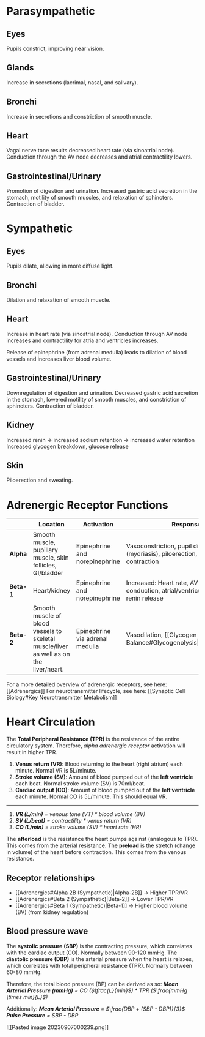 # Parasympathetic
## Eyes
Pupils constrict, improving near vision.
## Glands
Increase in secretions (lacrimal, nasal, and salivary).
## Bronchi
Increase in secretions and constriction of smooth muscle.
## Heart
Vagal nerve tone results decreased heart rate (via sinoatrial node). Conduction through the AV node decreases and atrial contractility lowers.
## Gastrointestinal/Urinary
Promotion of digestion and urination. Increased gastric acid secretion in the stomach, motility of smooth muscles, and relaxation of sphincters. Contraction of bladder.
# Sympathetic
## Eyes
Pupils dilate, allowing in more diffuse light.
## Bronchi
Dilation and relaxation of smooth muscle.
## Heart
Increase in heart rate (via sinoatrial node). Conduction through AV node increases and contractility for atria and ventricles increases.

Release of epinephrine (from adrenal medulla) leads to dilation of blood vessels and increases liver blood volume.
## Gastrointestinal/Urinary
Downregulation of digestion and urination. Decreased gastric acid secretion in the stomach, lowered motility of smooth muscles, and constriction of sphincters. Contraction of bladder.
## Kidney
Increased renin → increased sodium retention → increased water retention
Increased glycogen breakdown, glucose release
## Skin
Piloerection and sweating.
# Adrenergic Receptor Functions
|            | Location                                                              | Activation                      | Response                                                                                 |
| ---------- | --------------------------------------------------------------------- | ------------------------------- | ---------------------------------------------------------------------------------------- |
| **Alpha**  | Smooth muscle, pupillary muscle, skin follicles, GI/bladder           | Epinephrine and norepinephrine  | Vasoconstriction, pupil dilation (mydriasis), piloerection, sphincter contraction        |
| **Beta-1** | Heart/kidney                                                          | Epinephrine and norepinephrine  | Increased: Heart rate, AV node conduction, atrial/ventricular contraction, renin release |
| **Beta-2** | Smooth muscle of blood vessels to skeletal muscle/liver as well as on the liver/heart. | Epinephrine via adrenal medulla | Vasodilation, [[Glycogen and Fuel Balance#Glycogenolysis\|glycogenolysis]]               |

For a more detailed overview of adrenergic receptors, see here: [[Adrenergics]]
For neurotransmitter lifecycle, see here: [[Synaptic Cell Biology#Key Neurotransmitter Metabolism]]
# Heart Circulation
The **Total Peripheral Resistance (TPR)** is the resistance of the entire circulatory system. Therefore, *alpha adrenergic receptor* activation will result in higher TPR. 

1. **Venus return (VR)**: Blood returning to the heart (right atrium) each minute. Normal VR is  5L/minute.
2. **Stroke volume (SV)**: Amount of blood pumped out of the **left ventricle** each beat. Normal stroke volume (SV) is 70ml/beat.
3. **Cardiac output (CO)**: Amount of blood pumped out of the **left ventricle** each minute. Normal CO is  5L/minute. This should equal VR.
___
1. ***VR (L/min)** = venous tone (VT) * blood volume (BV)*
2. ***SV (L/beat)** = contractility * venus return (VR)*
3. ***CO (L/min)** = stroke volume (SV) * heart rate (HR)*

The **afterload** is the resistance the heart pumps against (analogous to TPR). This comes from the arterial resistance.
The **preload** is the stretch (change in volume) of the heart before contraction. This comes from the venous resistance.
## Receptor relationships
- [[Adrenergics#Alpha 2B (Sympathetic)|Alpha-2B]] → Higher TPR/VR
- [[Adrenergics#Beta 2 (Sympathetic)|Beta-2]] → Lower TPR/VR
- [[Adrenergics#Beta 1 (Sympathetic)|Beta-1]] → Higher blood volume (BV) (from kidney regulation)
## Blood pressure wave
The **systolic pressure (SBP)** is the contracting pressure, which correlates with the cardiac output (CO). Normally between 90-120 mmHg. 
The **diastolic pressure (DBP)** is the arterial pressure when the heart is relaxes, which correlates with total peripheral resistance (TPR). Normally between 60-80 mmHg.

Therefore, the total blood pressure (BP) can be derived as so:
***Mean Arterial Pressure (mmHg)** = CO ($\frac{L}{min}$) * TPR ($\frac{mmHg \times min}{L}$)*

Additionally:
***Mean Arterial Pressure** = $\frac{DBP + (SBP - DBP)}{3}$*
***Pulse Pressure** = SBP - DBP*


![[Pasted image 20230907000239.png]]